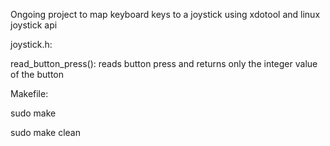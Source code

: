 Ongoing project to map keyboard keys to a joystick using xdotool and linux joystick api

joystick.h:

read_button_press(): reads button press and returns only the integer value of the button

Makefile:

sudo make

sudo make clean
